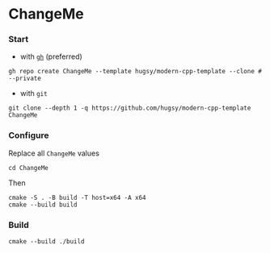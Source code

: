 # ChangeMe

### Start

 - with [`gh`](https://github.com/cli/cli) (preferred)

```console
gh repo create ChangeMe --template hugsy/modern-cpp-template --clone # --private
```

 - with `git`
```console
git clone --depth 1 -q https://github.com/hugsy/modern-cpp-template ChangeMe
```



### Configure

Replace all `ChangeMe` values

```console
cd ChangeMe
```

Then
```console
cmake -S . -B build -T host=x64 -A x64
cmake --build build
```



### Build


```console
cmake --build ./build
```
